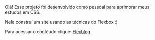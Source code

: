 Olá! Esse projeto foi desenvolvido como pessoal para aprimorar meus estudos em CSS.

Nele construí um site usando as técnicas do Flexbox :)

Para acessar o contéudo clique: <a href="https://flexblogcss.netlify.app" target="_blank">Flexblog<a/>

